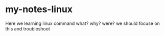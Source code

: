 # my-notes-linux
Here we learning linux command 
what?
why?
were?
we should focuse on this and troubleshoot